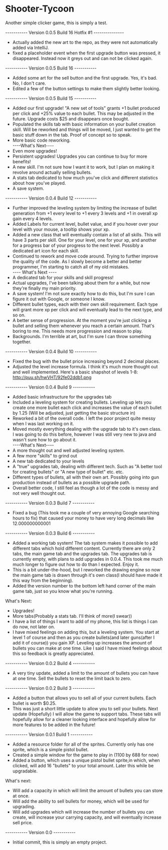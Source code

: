 Shooter-Tycoon
==============

Another simple clicker game, this is simply a test.

----------- Version 0.0.5 Build 16 Hotfix #1 ---------------
- Actually added the new art to the repo, as they were not automatically added via IntelliJ.
- fixed a placeholder event when the first upgrade button was pressed, it disappeared. Instead now it greys out and can not be clicked again.

----------- Version 0.0.5 Build 16 -----------
- Added some art for the sell button and the first upgrade. Yes, it's bad. No, I don't care.
- Edited a few of the button settings to make them slightly better looking.

----------- Version 0.0.5 Build 15 -----------
- Added our first upgrade! "A new set of tools" grants +1 bullet produced per click and +25% value to each bullet. This may be adjusted in the future. Upgrade costs $25 and disappears once bought.
- Populated the skills tab with basic information on your bullet creation skill. Will be reworked and things will be moved, I just wanted to get the basic stuff down in the tab. Proof of concept so to speak. 
- More basic code reworking.   
----What's Next----    
- Even more upgrades! 
- Persistent upgrades! Upgrades you can continue to buy for more benefits!
- A new skill. I'm not sure how I want it to work, but I plan on making it revolve around actually selling bullets.
- A stats tab dedicated to how much you've click and different statistics about how you've played.
- A save system.

----------- Version 0.0.4 Build 12 -----------
- Further improved the leveling system by limiting the increase of bullet generation from +1 every level to +1 every 3 levels and +1 in overall xp gain every 4 levels.
- Added Labels for current level, bullet value, and if you hover over your level with your mouse, a tooltip shows your xp.
- Added a new class that will eventually contain a list of all skills. This will have 3 parts per skill. One for your level, one for your xp, and another for a progress bar of your progress to the next level. Possibly a dedicated art icon for each skill.
- Continued to rework and move code around. Trying to further improve the quality of the code. As I slowly become a better and better programmer, I'm starting to catch all of my old mistakes.          
---- What's Next ----
- A dedicated tab for your skills and skill progress!
- Actual upgrades, I've been talking about them for a while, but now they're finally my main priority.
- A save system! I'm not sure exactly how to do this, but I'm sure I can figure it out with Google, or someone I know.
- Different bullet types, each with their own skill requirement. Each type will grant more xp per click and will eventually lead to the next type, and so on.
- A better sense of progression. At the moment you're just clicking a bullet and selling them whenever you reach a certain amount. That's boring to me. This needs more progression and reason to play.
- Backgrounds. I'm terrible at art, but I'm sure I can throw something together.

----------- Version 0.0.4 Build 10 -----------
- Fixed the bug with the bullet price increasing beyond 2 decimal places.
- Adjusted the level increase formula. I think it's much more thought out and well implemented. Here's a basic shapshot of levels 1-8: http://puu.sh/hwVHT/92fe02ddb1.png

----------- Version 0.0.4 Build 9  ----------- 
 - Added basic infrastructure for the upgrades tab   
 - Included a leveling system for creating bullets. Leveling up lets you create one more bullet each click and increases the value of each bullet by 1.25 (Will be adjusted, just getting the basic structure in)   
 - Reworked a bit of the overall code. I left the poor project quite messy when I was last working on it.   
 - Moved mostly everything dealing with the upgrade tab to it's own class. I was going to do this before, however I was still very new to java and wasn't sure how to go about it.    
 ----What's Next----
 - A more thought out and well adjusted leveling system.   
 - A few more "skills" to grind out   
 - A new tab dedicated to your levels   
 - A "true" upgrades tab, dealing with different tech. Such as "A better tool for creating bullets" or "A new type of bullet" etc. etc.   
 - Different types of bullets, all with their own art. Possibly going into gun production instead of bullets as a possible upgrade path.   
 - Overall better code, I still feel as though a lot of the code is messy and not very well  thought out.   

-----------  Version 0.0.3 Build 7  -----------
- Fixed a bug (This took me a couple of very annoying Google searching hours to fix)
that caused your money to have very long decimals like 12.000000000001

-----------  Version 0.0.3 Build 6  -----------
- Added a working tab system! The tab system makes it possible to add
different tabs which hold different content. Currently there are only 2
tabs, the main game tab and the upgrades tab. The upgrades tab is
currently empty, with plans to add upgrades in 0.0.4. This took me much
much longer to figure out how to do than I expected. Enjoy it.
- This is a bit under-the-hood, but I reworked the drawing engine so now
the main game tab is drawn through it's own class(I should have made it
this way from the beginning).
- Added the version number to the bottom left hand corner of the main
game tab, just so you know what you're running.

What's Next:
- Upgrades! 
- More tabs(Probably a stats tab. I'll think of more(I swear))
- I have a list of things I want to add of my phone, this list is things
I can do now, not later on.
- I have mixed feelings on adding this, but a leveling system. You start
at level 1 of course and then as you create bullets(and later guns(after
I add it of course)) you gain XP. Leveling up increases the amount of
bullets you can make at one time. Like I said I have mixed feelings
about this so feedback is greatly appreciated.

-----------  Version 0.0.2 Build 4  -----------
- A very tiny update, added a limit to the amount of bullets you can have at one time. Sell the bullets to reset the limit back to zero.

-----------  Version 0.0.2 Build 3  -----------    
- Added a button that allows you to sell
all of your current bullets. Each bullet 
is worth $0.25. 
- This was just a short little update
to allow you to sell your bullets. Next 
update (Hopefully) I will allow the 
game to support tabs. These tabs will
hopefully allow for a cleaner looking 
interface and hopefully allow for more 
features to be added in the future!

-----------  Version 0.0.1 Build 1  -----------
- Added a resource folder for all of the 
sprites. Currently only has one sprite,
which is a simple pistol bullet.
- Created a simple window for the game to
play in (1100 by 688 for now)
- Added a button, which uses a unique
pistol bullet sprite,in which, 
when clicked, will add 16 "bullets"
 to your total amount.
Later this while be upgradable.


What's next:

- Will add a capacity in which will limit
the amount of bullets you can store at 
once. 
- Will add the ability to sell bullets 
for money, which will be used for 
upgrading.
- Will add upgrades which will increase
the number of bullets you can create,
will increase your carrying capacity,
and will eventually increase sell price.

-----------  Version 0.0  -----------
   -   Initial commit, this is simply an empty project.
   
